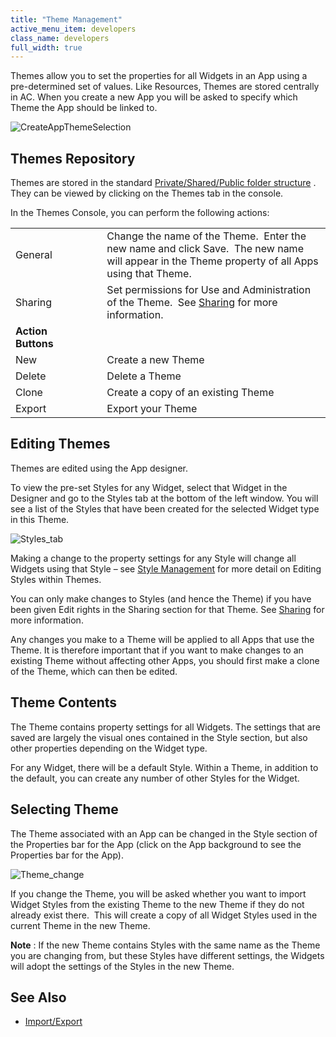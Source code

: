 ```yaml
---
title: "Theme Management"
active_menu_item: developers
class_name: developers
full_width: true
---
```



Themes allow you to set the properties for all Widgets in an App using a pre-determined set of values. Like Resources, Themes are stored centrally in AC. When you create a new App you will be asked to specify which Theme the App should be linked to.

![CreateAppThemeSelection](/img/docs/createappthemeselection.zoom84.png)

## Themes Repository

Themes are stored in the standard [Private/Shared/Public folder structure](/developers/documentation/product-guide/the-console/private-shared-and-public-fol) . They can be viewed by clicking on the Themes tab in the console.

In the Themes Console, you can perform the following actions:

<table>
<tr>
<td width="147">
General

</td>
<td width="21">
</td>
<td width="574">
Change the name of the Theme.  Enter the new name and click Save.  The new name will appear in the Theme property of all Apps using that Theme.

</td>
</tr>
<tr>
<td width="147">
Sharing

</td>
<td width="21">
</td>
<td width="574">
  Set permissions for Use and Administration of the Theme.  See <a href="/developers/documentation/product-guide/the-console/sharing">Sharing</a> for more information.

</td>
</tr>
<tr>
<td width="147">
  <strong>Action Buttons</strong>

</td>
<td width="21">
</td>
<td width="574">
</td>
</tr>
<tr>
<td width="147">
New

</td>
<td width="21">
</td>
<td width="574">
Create a new Theme

</td>
</tr>
<tr>
<td width="147">
Delete

</td>
<td width="21">
</td>
<td width="574">
Delete a Theme

</td>
</tr>
<tr>
<td width="147">
Clone

</td>
<td width="21">
</td>
<td width="574">
Create a copy of an existing Theme

</td>
</tr>
<tr>
<td width="147">
Export

</td>
<td width="21">
</td>
<td width="574">
Export your Theme

</td>
</tr>
</table>

## Editing Themes

Themes are edited using the App designer.

To view the pre-set Styles for any Widget, select that Widget in the Designer and go to the Styles tab at the bottom of the left window. You will see a list of the Styles that have been created for the selected Widget type in this Theme.

![Styles\_tab](/img/docs/styles_tab.zoom56.png)

Making a change to the property settings for any Style will change all Widgets using that Style – see [Style Management](/developers/documentation/product-guide/content-and-app-layout/introduction/themes-styles/style-management) for more detail on Editing Styles within Themes.

You can only make changes to Styles (and hence the Theme) if you have been given Edit rights in the Sharing section for that Theme. See [Sharing](/developers/documentation/product-guide/the-console/sharing) for more information.

Any changes you make to a Theme will be applied to all Apps that use the Theme. It is therefore important that if you want to make changes to an existing Theme without affecting other Apps, you should first make a clone of the Theme, which can then be edited.

## Theme Contents

The Theme contains property settings for all Widgets. The settings that are saved are largely the visual ones contained in the Style section, but also other properties depending on the Widget type.

For any Widget, there will be a default Style. Within a Theme, in addition to the default, you can create any number of other Styles for the Widget.

## Selecting Theme

The Theme associated with an App can be changed in the Style section of the Properties bar for the App (click on the App background to see the Properties bar for the App).

![Theme\_change](/img/docs/theme_change.zoom53.png)

If you change the Theme, you will be asked whether you want to import Widget Styles from the existing Theme to the new Theme if they do not already exist there.  This will create a copy of all Widget Styles used in the current Theme in the new Theme.

**Note** : If the new Theme contains Styles with the same name as the Theme you are changing from, but these Styles have different settings, the Widgets will adopt the settings of the Styles in the new Theme.

## See Also

 - [Import/Export](/developers/documentation/product-guide/the-console/import-export/)

